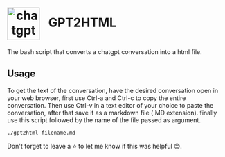 <h1><img src="https://seeklogo.com/images/C/chatgpt-logo-02AFA704B5-seeklogo.com.png" width="75" 
     height="75" alt="chatgpt logo" style="text-align: center; vertical-align: middle;"> &nbsp; GPT2HTML</h1>

<p>    
The bash script that converts a chatgpt conversation into a html file.
</p>

## Usage
To get the text of the conversation, have the desired conversation open in your web browser, first use Ctrl-a and Ctrl-c to copy the entire conversation. Then use Ctrl-v in a text editor of your choice to paste the conversation, after that save it as a markdown file (.MD extension). finally use this script followed by the name of the file passed as argument.

~~~
./gpt2html filename.md
~~~

Don't forget to leave a ⭐ to let me know if this was helpful 😊.

